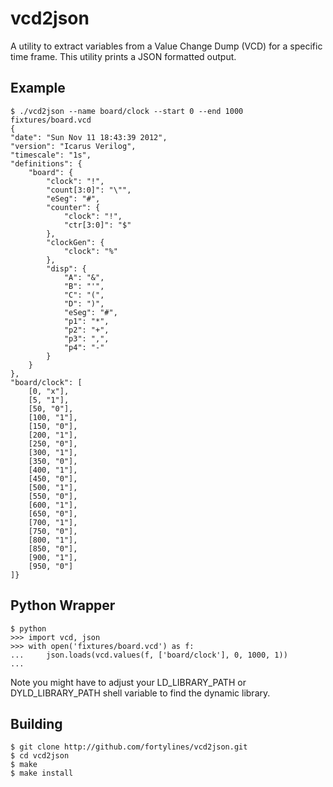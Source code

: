 vcd2json
========

A utility to extract variables from a Value Change Dump (VCD) for a specific
time frame. This utility prints a JSON formatted output.

Example
-------

    $ ./vcd2json --name board/clock --start 0 --end 1000 fixtures/board.vcd
    {
    "date": "Sun Nov 11 18:43:39 2012",
    "version": "Icarus Verilog",
    "timescale": "1s",
    "definitions": {
        "board": {
            "clock": "!",
            "count[3:0]": "\"",
            "eSeg": "#",
            "counter": {
                "clock": "!",
                "ctr[3:0]": "$"
            },
            "clockGen": {
                "clock": "%"
            },
            "disp": {
                "A": "&",
                "B": "'",
                "C": "(",
                "D": ")",
                "eSeg": "#",
                "p1": "*",
                "p2": "+",
                "p3": ",",
                "p4": "-"
            }
        }
    },
    "board/clock": [
        [0, "x"],
        [5, "1"],
        [50, "0"],
        [100, "1"],
        [150, "0"],
        [200, "1"],
        [250, "0"],
        [300, "1"],
        [350, "0"],
        [400, "1"],
        [450, "0"],
        [500, "1"],
        [550, "0"],
        [600, "1"],
        [650, "0"],
        [700, "1"],
        [750, "0"],
        [800, "1"],
        [850, "0"],
        [900, "1"],
        [950, "0"]
    ]}

Python Wrapper
--------------

    $ python
    >>> import vcd, json
    >>> with open('fixtures/board.vcd') as f:
    ...     json.loads(vcd.values(f, ['board/clock'], 0, 1000, 1))
    ...

Note you might have to adjust your LD_LIBRARY_PATH or DYLD_LIBRARY_PATH
shell variable to find the dynamic library.


Building
--------

    $ git clone http://github.com/fortylines/vcd2json.git
    $ cd vcd2json
    $ make
    $ make install


